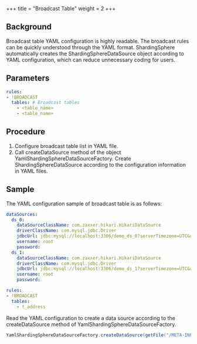 +++
title = "Broadcast Table"
weight = 2
+++

## Background

Broadcast table YAML configuration is highly readable. The broadcast rules can be quickly understood through the YAML format. ShardingSphere automatically creates the ShardingSphereDataSource object according to YAML configuration, which can reduce unnecessary coding for users.

## Parameters

```yaml
rules:
- !BROADCAST
  tables: # Broadcast tables
    - <table_name>
    - <table_name>
```

## Procedure

1. Configure broadcast table list in YAML file.
2. Call createDataSource method of the object YamlShardingSphereDataSourceFactory. Create ShardingSphereDataSource according to the configuration information in YAML files.

## Sample

The YAML configuration sample of broadcast table is as follows:

```yaml
dataSources:
  ds_0:
    dataSourceClassName: com.zaxxer.hikari.HikariDataSource
    driverClassName: com.mysql.jdbc.Driver
    jdbcUrl: jdbc:mysql://localhost:3306/demo_ds_0?serverTimezone=UTC&useSSL=false&useUnicode=true&characterEncoding=UTF-8
    username: root
    password:
  ds_1:
    dataSourceClassName: com.zaxxer.hikari.HikariDataSource
    driverClassName: com.mysql.jdbc.Driver
    jdbcUrl: jdbc:mysql://localhost:3306/demo_ds_1?serverTimezone=UTC&useSSL=false&useUnicode=true&characterEncoding=UTF-8
    username: root
    password:

rules:
- !BROADCAST
  tables:
    - t_address
```

Read the YAML configuration to create a data source according to the createDataSource method of YamlShardingSphereDataSourceFactory.

```java
YamlShardingSphereDataSourceFactory.createDataSource(getFile("/META-INF/broadcast-databases-tables.yaml"));
```
